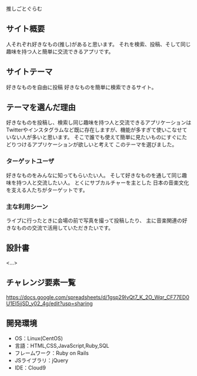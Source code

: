 推しごとぐらむ

## サイト概要
人それぞれ好きなもの(推し)があると思います。
それを検索、投稿、そして同じ趣味を持つ人と簡単に交流できるアプリです。

## サイトテーマ
好きなものを自由に投稿
好きなものを簡単に検索できるサイト。

## テーマを選んだ理由
好きなものを投稿し、検索し同じ趣味を持つ人と交流できるアプリケーションは
Twitterやインスタグラムなど既に存在しますが、機能が多すぎて使いこなせていない人が多いと思います。
そこで誰でも使えて簡単に見たいものにすぐにたどりつけるアプリケーションが欲しいと考えて
このテーマを選びました。

### ターゲットユーザ
好きなものをみんなに知ってもらいたい人。
そして好きなものを通して同じ趣味を持つ人と交流したい人。
とくにサブカルチャーを主とした
日本の音楽文化を支える人たちがターゲットです。


### 主な利用シーン
ライブに行ったときに会場の前で写真を撮って投稿したり、
主に音楽関連の好きなものの交流で活用していただきたいです。




## 設計書
<...>

## チャレンジ要素一覧
<https://docs.google.com/spreadsheets/d/1gsp29IvQt7_K_2O_Wqr_CF77ED0U1EI5jjSD_y02_4g/edit?usp=sharing>

## 開発環境
- OS：Linux(CentOS)
- 言語：HTML,CSS,JavaScript,Ruby,SQL
- フレームワーク：Ruby on Rails
- JSライブラリ：jQuery
- IDE：Cloud9
